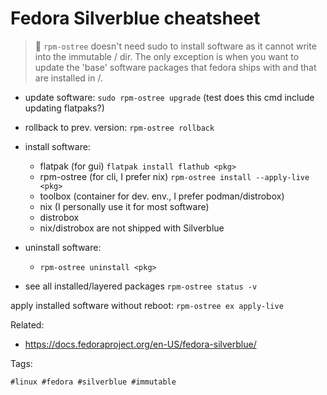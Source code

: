 # Fedora Silverblue cheatsheet

> 🧐 `rpm-ostree` doesn't need sudo to install software as it cannot write into the immutable / dir. The only exception is when you want to update the 'base' software packages that fedora ships with and that are installed in /.

* update software: `sudo rpm-ostree upgrade` (test does this cmd include updating flatpaks?)
* rollback to prev. version: `rpm-ostree rollback`
* install software:
    * flatpak (for gui) `flatpak install flathub <pkg>`
    * rpm-ostree (for cli, I prefer nix) `rpm-ostree install --apply-live <pkg>`
    * toolbox (container for dev. env., I prefer podman/distrobox)
    * nix (I personally use it for most software)
    * distrobox
    * nix/distrobox are not shipped with Silverblue
* uninstall software:
    * `rpm-ostree uninstall <pkg>`

* see all installed/layered packages `rpm-ostree status -v`

apply installed software without reboot: `rpm-ostree ex apply-live`

Related:

* <https://docs.fedoraproject.org/en-US/fedora-silverblue/>

Tags:

    #linux #fedora #silverblue #immutable
